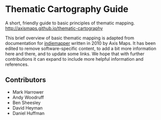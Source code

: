 # Thematic Cartography Guide

A short, friendly guide to basic principles of thematic mapping.  
http://axismaps.github.io/thematic-cartography

This brief overview of basic thematic mapping is adapted from documentation for [indiemapper](http://indiemapper.io) written in 2010 by Axis Maps. It has been edited to remove software-specific content, to add a bit more information here and there, and to update some links. We hope that with further contributions it can expand to include more helpful information and references.

## Contributors

* Mark Harrower
* Andy Woodruff
* Ben Sheesley
* David Heyman
* Daniel Huffman
